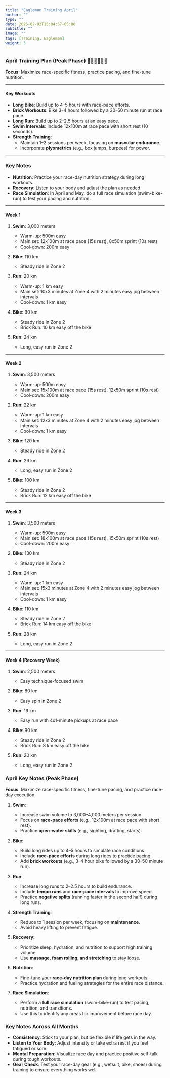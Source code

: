 ```yaml
---
title: "Eagleman Training April"
author: ""
type: ""
date: 2025-02-02T15:04:57-05:00
subtitle: ""
image: ""
tags: [Training, Eagleman]
weight: 3
---
```

### **April Training Plan (Peak Phase)** 🏊‍♂️🚴‍♂️🏃‍♂️
**Focus**: Maximize race-specific fitness, practice pacing, and fine-tune nutrition.

---


#### **Key Workouts**  
- **Long Bike**: Build up to 4–5 hours with race-pace efforts.  
- **Brick Workouts**: Bike 3–4 hours followed by a 30–50 minute run at race pace.  
- **Long Run**: Build up to 2–2.5 hours at an easy pace.  
- **Swim Intervals**: Include 12x100m at race pace with short rest (10 seconds).
- **Strength Training**:
   - Maintain 1–2 sessions per week, focusing on **muscular endurance**.  
   - Incorporate **plyometrics** (e.g., box jumps, burpees) for power.   

---
### **Key Notes**  
- **Nutrition**: Practice your race-day nutrition strategy during long workouts.  
- **Recovery**: Listen to your body and adjust the plan as needed.  
- **Race Simulation**: In April and May, do a full race simulation (swim-bike-run) to test your pacing and nutrition.

---  

#### **Week 1**  
1. **Swim**: 3,000 meters  
   - Warm-up: 500m easy  
   - Main set: 12x100m at race pace (15s rest), 8x50m sprint (10s rest)  
   - Cool-down: 200m easy  

2. **Bike**: 110 km  
   - Steady ride in Zone 2  

3. **Run**: 20 km  
   - Warm-up: 1 km easy  
   - Main set: 10x3 minutes at Zone 4 with 2 minutes easy jog between intervals  
   - Cool-down: 1 km easy  

4. **Bike**: 90 km  
   - Steady ride in Zone 2  
   - Brick Run: 10 km easy off the bike  

5. **Run**: 24 km  
   - Long, easy run in Zone 2  

---

#### **Week 2**  
1. **Swim**: 3,500 meters  
   - Warm-up: 500m easy  
   - Main set: 15x100m at race pace (15s rest), 12x50m sprint (10s rest)  
   - Cool-down: 200m easy  

2. **Run**: 22 km  
   - Warm-up: 1 km easy  
   - Main set: 12x3 minutes at Zone 4 with 2 minutes easy jog between intervals  
   - Cool-down: 1 km easy  

3. **Bike**: 120 km  
   - Steady ride in Zone 2  

4. **Run**: 26 km  
   - Long, easy run in Zone 2  

5. **Bike**: 100 km  
   - Steady ride in Zone 2  
   - Brick Run: 12 km easy off the bike  

---

#### **Week 3**  
1. **Swim**: 3,500 meters  
   - Warm-up: 500m easy  
   - Main set: 18x100m at race pace (15s rest), 15x50m sprint (10s rest)  
   - Cool-down: 200m easy  

2. **Bike**: 130 km  
   - Steady ride in Zone 2  

3. **Run**: 24 km  
   - Warm-up: 1 km easy  
   - Main set: 15x3 minutes at Zone 4 with 2 minutes easy jog between intervals  
   - Cool-down: 1 km easy  

4. **Bike**: 110 km  
   - Steady ride in Zone 2  
   - Brick Run: 14 km easy off the bike  

5. **Run**: 28 km  
   - Long, easy run in Zone 2  

---

#### **Week 4 (Recovery Week)**  
1. **Swim**: 2,500 meters  
   - Easy technique-focused swim  

2. **Bike**: 80 km  
   - Easy spin in Zone 2  

3. **Run**: 16 km  
   - Easy run with 4x1-minute pickups at race pace  

4. **Bike**: 90 km  
   - Steady ride in Zone 2  
   - Brick Run: 8 km easy off the bike  

5. **Run**: 20 km  
   - Long, easy run in Zone 2  
   
### **April Key Notes (Peak Phase)**  
**Focus**: Maximize race-specific fitness, fine-tune pacing, and practice race-day execution.

1. **Swim**:  
   - Increase swim volume to 3,000–4,000 meters per session.  
   - Focus on **race-pace efforts** (e.g., 12x100m at race pace with short rest).  
   - Practice **open-water skills** (e.g., sighting, drafting, starts).  

2. **Bike**:  
   - Build long rides up to 4–5 hours to simulate race conditions.  
   - Include **race-pace efforts** during long rides to practice pacing.  
   - Add **brick workouts** (e.g., 3–4 hour bike followed by a 30–50 minute run).  

3. **Run**:  
   - Increase long runs to 2–2.5 hours to build endurance.  
   - Include **tempo runs** and **race-pace intervals** to improve speed.  
   - Practice **negative splits** (running faster in the second half) during long runs.  

4. **Strength Training**:  
   - Reduce to 1 session per week, focusing on **maintenance**.  
   - Avoid heavy lifting to prevent fatigue.  

5. **Recovery**:  
   - Prioritize sleep, hydration, and nutrition to support high training volume.  
   - Use **massage, foam rolling, and stretching** to stay loose.  

6. **Nutrition**:  
   - Fine-tune your **race-day nutrition plan** during long workouts.  
   - Practice hydration and fueling strategies for the entire race distance.  

7. **Race Simulation**:  
   - Perform a **full race simulation** (swim-bike-run) to test pacing, nutrition, and transitions.  
   - Use this to identify any areas for improvement before race day. 

### **Key Notes Across All Months**  
- **Consistency**: Stick to your plan, but be flexible if life gets in the way.  
- **Listen to Your Body**: Adjust intensity or take extra rest if you feel fatigued or sore.  
- **Mental Preparation**: Visualize race day and practice positive self-talk during tough workouts.  
- **Gear Check**: Test your race-day gear (e.g., wetsuit, bike, shoes) during training to ensure everything works well.   